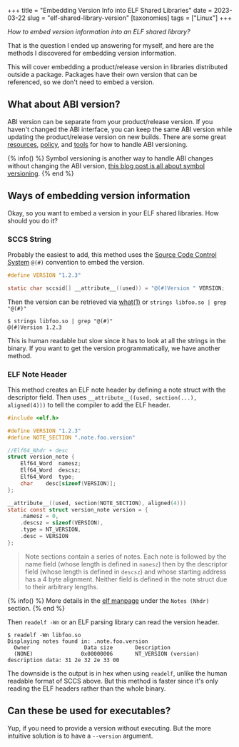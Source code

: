 +++
title = "Embedding Version Info into ELF Shared Libraries"
date = 2023-03-22
slug = "elf-shared-library-version"
[taxonomies]
tags = ["Linux"]
+++

*How to embed version information into an ELF shared library?*

That is the question I ended up answering for myself, and here are the methods I discovered for embedding version information.

<!-- more -->

This will cover embedding a product/release version in libraries distributed outside a package. Packages have their own version that can be referenced, so we don't need to embed a version.

## What about ABI version?

ABI version can be separate from your product/release version. If you haven't changed the ABI interface, you can keep the same ABI version while updating the product/release version on new builds. There are some great [resources](https://tldp.org/HOWTO/Program-Library-HOWTO/shared-libraries.html), [policy](https://gcc.gnu.org/onlinedocs/libstdc++/manual/abi.html#abi.changes_allowed), and [tools](https://www.gnu.org/software/libtool/manual/libtool.html#Versioning) for how to handle ABI versioning.

{% info() %}
Symbol versioning is another way to handle ABI changes without changing the ABI version, [this blog post is all about symbol versioning](https://maskray.me/blog/2020-11-26-all-about-symbol-versioning). 
{% end %}

## Ways of embedding version information

Okay, so you want to embed a version in your ELF shared libraries. How should you do it?

### SCCS String

Probably the easiest to add, this method uses the [Source Code Control System](https://en.wikipedia.org/wiki/Source_Code_Control_System) `@(#)` convention to embed the version. 

```c
#define VERSION "1.2.3"

static char sccsid[] __attribute__((used)) = "@(#)Version " VERSION;
```

Then the version can be retrieved via [what(1)](https://man7.org/linux/man-pages/man1/what.1p.html) or `strings libfoo.so | grep "@(#)"`

```console
$ strings libfoo.so | grep "@(#)"
@(#)Version 1.2.3
```

This is human readable but slow since it has to look at all the strings in the binary. If you want to get the version programmatically, we have another method.

### ELF Note Header

This method creates an ELF note header by defining a note struct with the descriptor field. Then uses `__attribute__((used, section(...), aligned(4)))` to tell the compiler to add the ELF header.

```c
#include <elf.h>

#define VERSION "1.2.3"
#define NOTE_SECTION ".note.foo.version"

//Elf64_Nhdr + desc
struct version_note {
    Elf64_Word	namesz;
    Elf64_Word	descsz;
    Elf64_Word	type;
    char    desc[sizeof(VERSION)];
};

__attribute__((used, section(NOTE_SECTION), aligned(4)))
static const struct version_note version = {
    .namesz = 0,
    .descsz = sizeof(VERSION),
    .type = NT_VERSION,
    .desc = VERSION
};
```

> Note sections contain a series of notes. Each note is followed by the name field (whose length is defined in `namesz`) then by the descriptor field (whose length is defined in `descsz`) and whose starting address has a 4 byte alignment. Neither field is defined in the note struct due to their arbitrary lengths.

{% info() %}
More details in the [elf manpage](https://man7.org/linux/man-pages/man5/elf.5.html) under the `Notes (Nhdr)` section.
{% end %}

Then `readelf -Wn` or an ELF parsing library can read the version header.

```console
$ readelf -Wn libfoo.so
Displaying notes found in: .note.foo.version
  Owner                 Data size       Description
  (NONE)               0x00000006       NT_VERSION (version)       description data: 31 2e 32 2e 33 00
```

The downside is the output is in hex when using `readelf`, unlike the human readable format of SCCS above. But this method is faster since it's only reading the ELF headers rather than the whole binary.

## Can these be used for executables?

Yup, if you need to provide a version without executing. But the more intuitive solution is to have a `--version` argument.